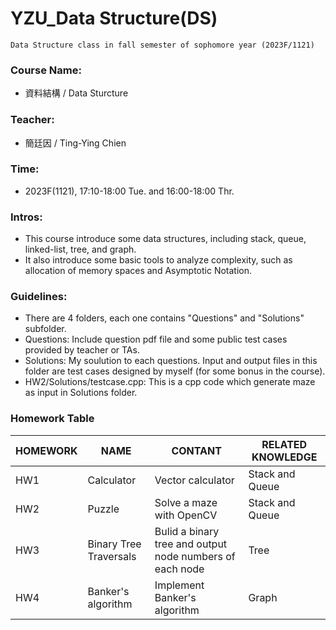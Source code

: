 # YZU_Data Structure(DS)
```
Data Structure class in fall semester of sophomore year (2023F/1121)
```

### Course Name:
- 資料結構 / Data Sturcture

### Teacher:
- 簡廷因 / Ting-Ying Chien

### Time:
- 2023F(1121), 17:10-18:00 Tue. and 16:00-18:00 Thr.

### Intros:
- This course introduce some data structures, including stack, queue, linked-list, tree, and graph.
- It also introduce some basic tools to analyze complexity, such as allocation of memory spaces and Asymptotic Notation.

### Guidelines:
- There are 4 folders, each one contains "Questions" and "Solutions" subfolder.
- Questions: Include question pdf file and some public test cases provided by teacher or TAs.
- Solutions: My soulution to each questions. Input and output files in this folder are test cases designed by myself (for some bonus in the course).
- HW2/Solutions/testcase.cpp: This is a cpp code which generate maze as input in Solutions folder.

### Homework Table
| HOMEWORK | NAME | CONTANT | RELATED KNOWLEDGE |
|--|--|--|--|
|HW1|Calculator|Vector calculator|Stack and Queue|
|HW2|Puzzle|Solve a maze with OpenCV|Stack and Queue|
|HW3|Binary Tree Traversals|Bulid a binary tree and output node numbers of each node|Tree|
|HW4|Banker's algorithm|Implement Banker's algorithm|Graph|
